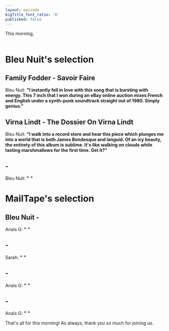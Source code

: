 ```yaml
---
layout: episode
bigTitle_font_ratio: '6'
published: false
---
```

<p id="introduction"> This morning, 
    <br><br>
 

# Bleu Nuit's selection

## Family Fodder - Savoir Faire 
Bleu Nuit: **"**I instantly fell in love with this song that is bursting with energy. This 7 inch that I won during an eBay online auction mixes French and English under a synth-punk soundtrack straight out of 1980. Simply genius.**"**

## Virna Lindt - The Dossier On Virna Lindt 
Bleu Nuit: **"**I walk into a record store and hear this piece which plunges me into a world that is both James Bondesque and languid. Of an icy beauty, the entirety of this album is sublime. It's like walking on clouds while tasting marshmallows for the first time. Get it?**"**

## - 
Bleu Nuit: **"** **"**


# MailTape's selection

## Bleu Nuit -
Anaïs G: **"** **"**

##  - 
Sarah: **"** **"**

## - 
Anaïs G: **"** **"**

##  - 
Anaïs G: **"** **"**

<p id="outroduction">That's all for this morning! As always, thank you so much for joining us.</p>
